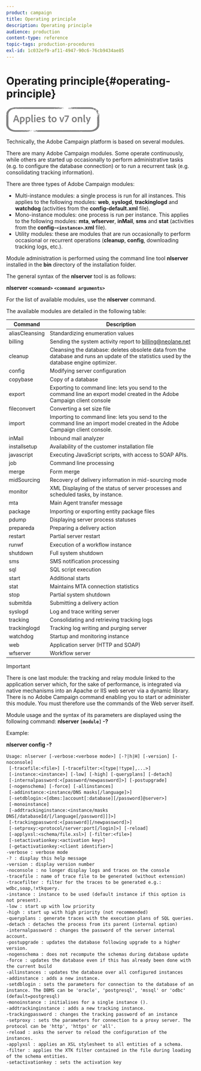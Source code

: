 ```yaml
---
product: campaign
title: Operating principle
description: Operating principle
audience: production
content-type: reference
topic-tags: production-procedures
exl-id: 1c032ef9-af11-4947-90c6-76cb9434ae85
---
```

# Operating principle{#operating-principle}

![](../../assets/v7-only.svg)

Technically, the Adobe Campaign platform is based on several modules.

There are many Adobe Campaign modules. Some operate continuously, while others are started up occasionally to perform administrative tasks (e.g. to configure the database connection) or to run a recurrent task (e.g. consolidating tracking information).

There are three types of Adobe Campaign modules:

* Multi-instance modules: a single process is run for all instances. This applies to the following modules: **web**, **syslogd**, **trackinglogd** and **watchdog** (activities from the **config-default.xml** file).
* Mono-instance modules: one process is run per instance. This applies to the following modules: **mta**, **wfserver**, **inMail**, **sms** and **stat** (activities from the **config-`<instance>`.xml** file).
* Utility modules: these are modules that are run occasionally to perform occasional or recurrent operations (**cleanup**, **config**, downloading tracking logs, etc.).

Module administration is performed using the command line tool **nlserver** installed in the **bin** directory of the installation folder.

The general syntax of the **nlserver** tool is as follows:

**nlserver `<command>` `<command arguments>`**

For the list of available modules, use the **nlserver** command.

The available modules are detailed in the following table:

|  Command  | Description  |
|---|---|
|  aliasCleansing  | Standardizing enumeration values  |
|  billing  | Sending the system activity report to billing@neolane.net  |
|  cleanup  | Cleansing the database: deletes obsolete data from the database and runs an update of the statistics used by the database engine optimizer.  |
|  config  | Modifying server configuration  |
|  copybase  | Copy of a database  |
|  export  | Exporting to command line: lets you send to the command line an export model created in the Adobe Campaign client console  |
|  fileconvert  | Converting a set size file  |
|  import  | Importing to command line: lets you send to the command line an import model created in the Adobe Campaign client console.  |
|  inMail  | Inbound mail analyzer  |
|  installsetup  | Availability of the customer installation file  |
|  javascript  | Executing JavaScript scripts, with access to SOAP APIs.  |
|  job  | Command line processing  |
|  merge  | Form merge  |
|  midSourcing  | Recovery of delivery information in mid-sourcing mode  |
|  monitor  | XML Displaying of the status of server processes and scheduled tasks, by instance.  |
|  mta  | Main Agent transfer message  |
|  package  | Importing or exporting entity package files  |
|  pdump  | Displaying server process statuses  |
|  prepareda  | Preparing a delivery action  |
|  restart  | Partial server restart  |
|  runwf  | Execution of a workflow instance  |
|  shutdown  | Full system shutdown  |
|  sms  | SMS notification processing  |
|  sql  | SQL script execution  |
|  start  | Additional starts  |
|  stat  | Maintains MTA connection statistics  |
|  stop  | Partial system shutdown  |
|  submitda  | Submitting a delivery action  |
|  syslogd  | Log and trace writing server  |
|  tracking  | Consolidating and retrieving tracking logs  |
|  trackinglogd  | Tracking log writing and purging server  |
|  watchdog  | Startup and monitoring instance  |
|  web  | Application server (HTTP and SOAP)  |
|  wfserver  | Workflow server  |

>[!IMPORTANT]
>
>There is one last module: the tracking and relay module linked to the application server which, for the sake of performance, is integrated via native mechanisms into an Apache or IIS web server via a dynamic library. There is no Adobe Campaign command enabling you to start or administer this module. You must therefore use the commands of the Web server itself.

Module usage and the syntax of its parameters are displayed using the following command: **nlserver `[module]` -?**

Example:

**nlserver config -?**

```
Usage: nlserver [-verbose:<verbose mode>] [-?|h|H] [-version] [-noconsole]
 [-tracefile:<file>] [-tracefilter:<[type|!type],...>]
 [-instance:<instance>] [-low] [-high] [-queryplans] [-detach]
 [-internalpassword:<[password/newpassword]>] [-postupgrade]
 [-nogenschema] [-force] [-allinstances]
 [-addinstance:<instance/DNS masks[/language]>]
 [-setdblogin:<[dbms:]account[:database][/password]@server>]
 [-monoinstance]
 [-addtrackinginstance:<instance/masks DNS[/databaseId/[/language[/password]]]>]
 [-trackingpassword:<[password][/newpassword]>]
 [-setproxy:<protocol/server:port[/login]>] [-reload]
 [-applyxsl:<schema/file.xsl>] [-filter:<file>]
 [-setactivationkey:<activation key>]
 [-getactivationkey:<client identifier>]
-verbose : verbose mode
-? : display this help message
-version : display version number
-noconsole : no longer display logs and traces on the console
-tracefile : name of trace file to be generated (without extension)
-tracefilter : filter for the traces to be generated e.g.: wdbc,soap,!xtkquery.
-instance : instance to be used (default instance if this option is not present).
-low : start up with low priority
-high : start up with high priority (not recommended)
-queryplans : generate traces with the execution plans of SQL queries.
-detach : detaches the process from its parent (internal option)
-internalpassword : changes the password of the server internal account.
-postupgrade : updates the database following upgrade to a higher version. 
-nogenschema : does not recompute the schemas during database update
-force : updates the database even if this has already been done with the current build 
-allinstances : updates the database over all configured instances
-addinstance : adds a new instance.
-setdblogin : sets the parameters for connection to the database of an instance. The DBMS can be 'oracle', 'postgresql', 'mssql' or 'odbc' (default=postgresql)
-monoinstance : initialises for a single instance ().
-addtrackinginstance : adds a new tracking instance.
-trackingpassword : changes the tracking password of an instance
-setproxy : sets the parameters for connection to a proxy server. The protocol can be 'http', 'https' or 'all'.
-reload : asks the server to reload the configuration of the instances. 
-applyxsl : applies an XSL stylesheet to all entities of a schema. 
-filter : applies the XTK filter contained in the file during loading of the schema entities.
-setactivationkey : sets the activation key

```

